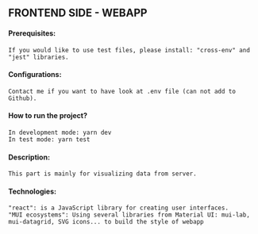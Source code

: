 ## FRONTEND SIDE - WEBAPP

#### Prerequisites:
    If you would like to use test files, please install: "cross-env" and "jest" libraries.
#### Configurations: 
    Contact me if you want to have look at .env file (can not add to Github).
#### How to run the project?
    In development mode: yarn dev
    In test mode: yarn test

#### Description: 
    This part is mainly for visualizing data from server.
#### Technologies: 
    "react": is a JavaScript library for creating user interfaces.
    "MUI ecosystems": Using several libraries from Material UI: mui-lab, mui-datagrid, SVG icons... to build the style of webapp
    